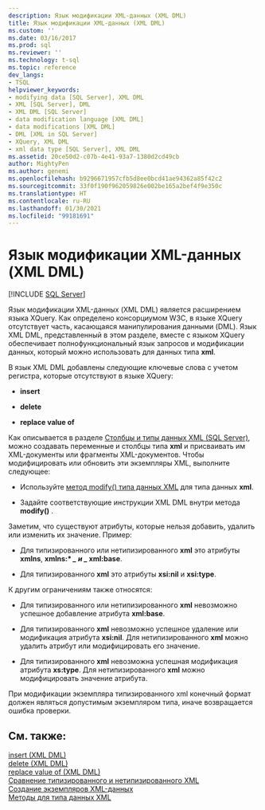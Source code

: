 ```yaml
---
description: Язык модификации XML-данных (XML DML)
title: Язык модификации XML-данных (XML DML)
ms.custom: ''
ms.date: 03/16/2017
ms.prod: sql
ms.reviewer: ''
ms.technology: t-sql
ms.topic: reference
dev_langs:
- TSQL
helpviewer_keywords:
- modifying data [SQL Server], XML DML
- XML [SQL Server], DML
- XML DML [SQL Server]
- data modification language [XML DML]
- data modifications [XML DML]
- DML [XML in SQL Server]
- XQuery, XML DML
- xml data type [SQL Server], XML DML
ms.assetid: 20ce50d2-c07b-4e41-93a7-1380d2cd49cb
author: MightyPen
ms.author: genemi
ms.openlocfilehash: b9296671957cfb5d8ee0bcd41ae94362a85f42c2
ms.sourcegitcommit: 33f0f190f962059826e002be165a2bef4f9e350c
ms.translationtype: HT
ms.contentlocale: ru-RU
ms.lasthandoff: 01/30/2021
ms.locfileid: "99181691"
---
```

# <a name="xml-data-modification-language-xml-dml"></a>Язык модификации XML-данных (XML DML)
[!INCLUDE [SQL Server](../../includes/applies-to-version/sqlserver.md)]

  Язык модификации XML-данных (XML DML) является расширением языка XQuery. Как определено консорциумом W3C, в языке XQuery отсутствует часть, касающаяся манипулирования данными (DML). Язык XML DML, представленный в этом разделе, вместе с языком XQuery обеспечивает полнофункциональный язык запросов и модификации данных, который можно использовать для данных типа **xml**.  
  
 В язык XML DML добавлены следующие ключевые слова с учетом регистра, которые отсутствуют в языке XQuery:  
  
-   **insert**  
  
-   **delete**  
  
-   **replace value of**  
  
 Как описывается в разделе [Столбцы и типы данных XML (SQL Server)](../../relational-databases/xml/xml-data-type-and-columns-sql-server.md), можно создавать переменные и столбцы типа  **xml** и присваивать им XML-документы или фрагменты XML-документов. Чтобы модифицировать или обновить эти экземпляры XML, выполните следующее:  
  
-   Используйте [метод modify() типа данных XML](../../t-sql/xml/modify-method-xml-data-type.md) для типа данных **xml**.  
  
-   Задайте соответствующие инструкции XML DML внутри метода **modify()** .  
  
 Заметим, что существуют атрибуты, которые нельзя добавить, удалить или изменить их значение. Пример:  
  
-   Для типизированного или нетипизированного **xml** это атрибуты **xmlns**, **xmlns:\* *_ и _* xml:base**.  
  
-   Для типизированного **xml** это атрибуты **xsi:nil** и **xsi:type**.  
  
 К другим ограничениям также относятся:  
  
-   Для типизированного или нетипизированного **xml** невозможно успешное добавление атрибута **xml:base**.  
  
-   Для типизированного **xml** невозможно успешное удаление или модификация атрибута **xsi:nil**. Для нетипизированного **xml** можно удалить атрибут или модифицировать его значение.  
  
-   Для типизированного **xml** невозможна успешная модификация атрибута **xs:type**. Для нетипизированного **xml** можно модифицировать значение атрибута.  
  
 При модификации экземпляра типизированного xml конечный формат должен являться допустимым экземпляром типа, иначе возвращается ошибка проверки.  
  
## <a name="see-also"></a>См. также:  
 [insert (XML DML)](../../t-sql/xml/insert-xml-dml.md)   
 [delete (XML DML)](../../t-sql/xml/delete-xml-dml.md)   
 [replace value of (XML DML)](../../t-sql/xml/replace-value-of-xml-dml.md)   
 [Сравнение типизированного и нетипизированного XML](../../relational-databases/xml/compare-typed-xml-to-untyped-xml.md)   
 [Создание экземпляров XML-данных](../../relational-databases/xml/create-instances-of-xml-data.md)   
 [Методы для типа данных XML](../../t-sql/xml/xml-data-type-methods.md)  
  
  
